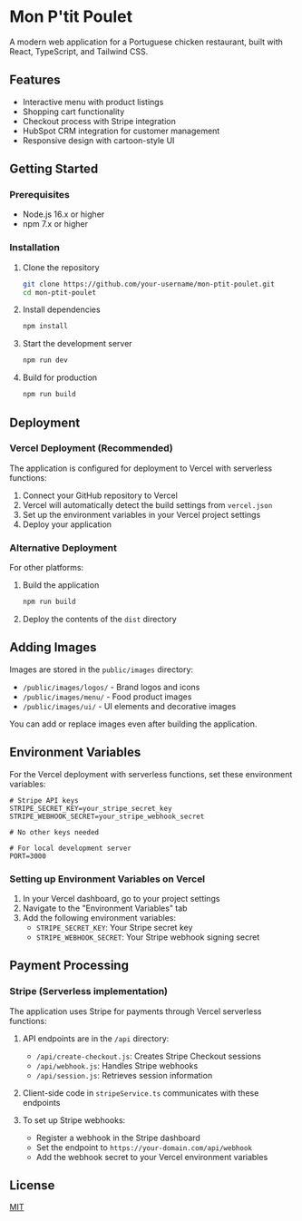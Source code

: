 # Mon P'tit Poulet

A modern web application for a Portuguese chicken restaurant, built with React, TypeScript, and Tailwind CSS.

## Features

- Interactive menu with product listings
- Shopping cart functionality
- Checkout process with Stripe integration
- HubSpot CRM integration for customer management
- Responsive design with cartoon-style UI

## Getting Started

### Prerequisites

- Node.js 16.x or higher
- npm 7.x or higher

### Installation

1. Clone the repository
   ```bash
   git clone https://github.com/your-username/mon-ptit-poulet.git
   cd mon-ptit-poulet
   ```

2. Install dependencies
   ```bash
   npm install
   ```

3. Start the development server
   ```bash
   npm run dev
   ```

4. Build for production
   ```bash
   npm run build
   ```

## Deployment

### Vercel Deployment (Recommended)

The application is configured for deployment to Vercel with serverless functions:

1. Connect your GitHub repository to Vercel
2. Vercel will automatically detect the build settings from `vercel.json`
3. Set up the environment variables in your Vercel project settings
4. Deploy your application

### Alternative Deployment

For other platforms:

1. Build the application
   ```bash
   npm run build
   ```

2. Deploy the contents of the `dist` directory

## Adding Images

Images are stored in the `public/images` directory:

- `/public/images/logos/` - Brand logos and icons
- `/public/images/menu/` - Food product images
- `/public/images/ui/` - UI elements and decorative images

You can add or replace images even after building the application.

## Environment Variables

For the Vercel deployment with serverless functions, set these environment variables:

```
# Stripe API keys
STRIPE_SECRET_KEY=your_stripe_secret_key
STRIPE_WEBHOOK_SECRET=your_stripe_webhook_secret

# No other keys needed

# For local development server
PORT=3000
```

### Setting up Environment Variables on Vercel

1. In your Vercel dashboard, go to your project settings
2. Navigate to the "Environment Variables" tab
3. Add the following environment variables:
   - `STRIPE_SECRET_KEY`: Your Stripe secret key
   - `STRIPE_WEBHOOK_SECRET`: Your Stripe webhook signing secret

## Payment Processing

### Stripe (Serverless implementation)

The application uses Stripe for payments through Vercel serverless functions:

1. API endpoints are in the `/api` directory:
   - `/api/create-checkout.js`: Creates Stripe Checkout sessions
   - `/api/webhook.js`: Handles Stripe webhooks
   - `/api/session.js`: Retrieves session information

2. Client-side code in `stripeService.ts` communicates with these endpoints

3. To set up Stripe webhooks:
   - Register a webhook in the Stripe dashboard
   - Set the endpoint to `https://your-domain.com/api/webhook`
   - Add the webhook secret to your Vercel environment variables

## License

[MIT](LICENSE)